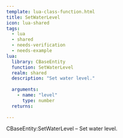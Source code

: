 ```yaml
---
template: lua-class-function.html
title: SetWaterLevel
icon: lua-shared
tags:
  - lua
  - shared
  - needs-verification
  - needs-example
lua:
  library: CBaseEntity
  function: SetWaterLevel
  realm: shared
  description: "Set water level."
  
  arguments:
    - name: "level"
      type: number
  returns:
    
---
```


<div class="lua__search__keywords">
CBaseEntity:SetWaterLevel &#x2013; Set water level.
</div>
